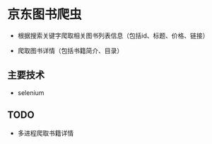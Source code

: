 # 京东图书爬虫

- 根据搜索关键字爬取相关图书列表信息（包括id、标题、价格、链接）

- 爬取图书详情（包括书籍简介、目录）

## 主要技术
- selenium


## TODO
- 多进程爬取书籍详情